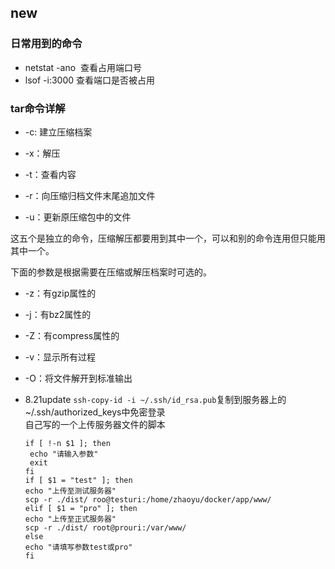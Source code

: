 ## new

### 日常用到的命令 
+ netstat -ano  查看占用端口号
+ lsof -i:3000 查看端口是否被占用


### tar命令详解

+ -c: 建立压缩档案

+ -x：解压

+ -t：查看内容

+ -r：向压缩归档文件末尾追加文件

+ -u：更新原压缩包中的文件

这五个是独立的命令，压缩解压都要用到其中一个，可以和别的命令连用但只能用其中一个。

下面的参数是根据需要在压缩或解压档案时可选的。

+ -z：有gzip属性的

+ -j：有bz2属性的

+ -Z：有compress属性的

+ -v：显示所有过程

+ -O：将文件解开到标准输出



+ 8.21update
`ssh-copy-id -i ~/.ssh/id_rsa.pub`复制到服务器上的~/.ssh/authorized_keys中免密登录  
自己写的一个上传服务器文件的脚本
  
      if [ !-n $1 ]; then
       echo "请输入参数"
       exit
      fi
      if [ $1 = "test" ]; then
      echo "上传至测试服务器"
      scp -r ./dist/ roo@testuri:/home/zhaoyu/docker/app/www/
      elif [ $1 = "pro" ]; then
      echo "上传至正式服务器"
      scp -r ./dist/ root@prouri:/var/www/
      else
      echo "请填写参数test或pro"
      fi

